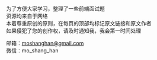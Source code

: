 为了方便大家学习，整理了一些前端面试题  
资源均来自于网络  
本着尊重原创的原则，在每页的顶部均标记原文链接和原文作者  
如果侵犯了您的创作权，请及时通知我，我会第一时间处理  

邮箱：moshanghan@gmail.com  
微信：mo_shang_han  